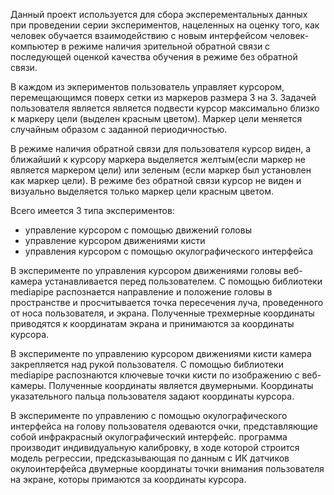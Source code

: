 Данный проект используется для сбора эксперементальных данных при проведении серии экспериментов, нацеленных на оценку того, как человек обучается взаимодействию с новым интерфейсом человек-компьютер в режиме наличия зрительной обратной связи с последующей оценкой качества обучения в режиме без обратной связи.

В каждом из экпериментов пользователь управляет курсором, перемещающимся поверх сетки из маркеров размера 3 на 3. Задачей пользователя является является подвести курсор максимально близко к маркеру цели (выделен красным цветом). Маркер цели меняется случайным образом с заданной периодичностью.


В режиме наличия обратной связи для пользователя курсор виден, а ближайший к курсору маркера выделяется желтым(если маркер не является маркером цели) или зеленым (если маркер был установлен как маркер цели). 
В режиме без обратной связи курсор не виден и визуально выделяется только маркер цели красным цветом.


Всего имеется 3 типа экспериментов:
- управление курсором с помощью движений головы
- управление курсором движениями кисти
- управления курсором с помощью окулографического интерфейса


В эксперименте по управления курсором движениями головы веб-камера устанавливается перед пользователем. С помощью библиотеки mediapipe распознается направление и положение головы в пространстве и просчитывается точка пересечения луча, проведенного от носа пользователя, и экрана. Полученные трехмерные координаты приводятся к координатам экрана и принимаются за координаты курсора.


В эксперименте по управлению курсором движениями кисти камера закрепляется над рукой пользователя. С помощью библиотеки mediapipe распознаются ключевые точки кисти по изображению с веб-камеры. Полученные координаты является двумерными. Координаты указательного пальца пользователя задают координаты курсора.


В эксперименте по управлению с помощью окулографического интерфейса на голову пользователя одеваются очки, представляющие собой инфракрасный окулографический интерфейс. программа производит индивидуальную калибровку, в ходе которой строится модель регрессии, предсказывающая по данным с ИК датчиков окулоинтерфейса двумерные координаты точки внимания пользователя на экране, которы примаются за координаты курсора.